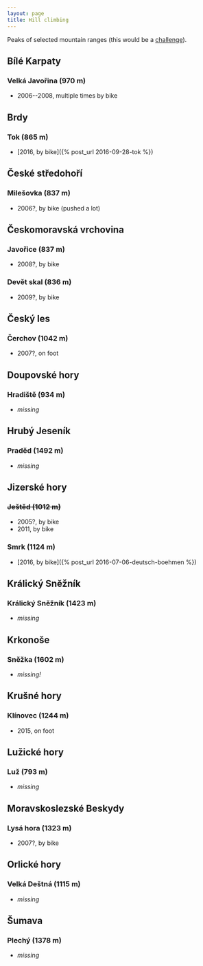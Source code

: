```yaml
---
layout: page
title: Hill climbing
---
```


Peaks of selected mountain ranges (this would be a [challenge][1]).

[1]: https://cs.wikipedia.org/wiki/Seznam_geomorfologick%C3%BDch_celk%C5%AF_v_%C4%8Cesku




## Bílé Karpaty

### Velká Javořina (970 m)
  * 2006--2008, multiple times by bike


## Brdy

### Tok (865 m)
  * [2016, by bike]({% post_url 2016-09-28-tok %})

## České středohoří

### Milešovka (837 m)
  * 2006?, by bike (pushed a lot)


## Českomoravská vrchovina

### Javořice (837 m)
  * 2008?, by bike

### Devět skal (836 m)
  * 2009?, by bike


## Český les

### Čerchov (1042 m)
  * 2007?, on foot


## Doupovské hory

### Hradiště (934 m)
  * _missing_


## Hrubý Jeseník

### Praděd (1492 m)
  * _missing_


## Jizerské hory

### <del>Ještěd (1012 m)</del>
  * 2005?, by bike
  * 2011, by bike

### Smrk (1124 m)
  * [2016, by bike]({% post_url 2016-07-06-deutsch-boehmen %})

## Králický Sněžník

### Králický Sněžník (1423 m)
  * _missing_


## Krkonoše

### Sněžka (1602 m)
  * _missing!_


## Krušné hory

### Klínovec (1244 m)
  * 2015, on foot


## Lužické hory

### Luž (793 m)
  * _missing_


## Moravskoslezské Beskydy

### Lysá hora (1323 m)
  * 2007?, by bike


## Orlické hory

### Velká Deštná (1115 m)
  * _missing_


## Šumava

### Plechý (1378 m)
  * _missing_



